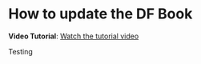 # __How to update the DF Book__

__Video Tutorial__: [Watch the tutorial video](https://drive.google.com/file/d/1nUvWX9HqdaEexTLKzvk-XM6Z3lFlYlRd/preview)

Testing